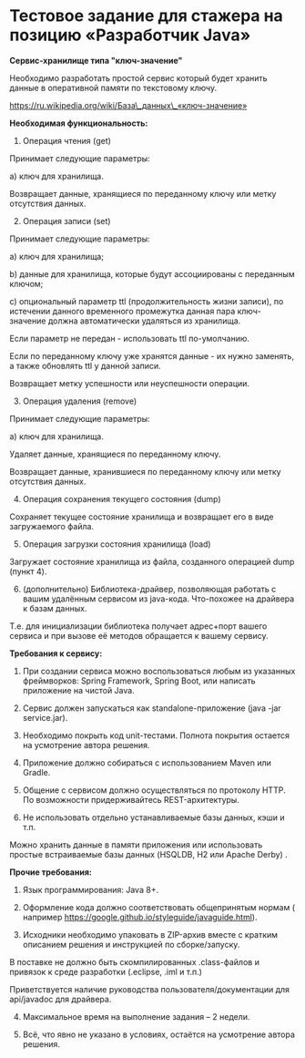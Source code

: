 # Тестовое задание для стажера на позицию «Разработчик Java»

**Сервис-хранилище типа &quot;ключ-значение&quot;**

Необходимо разработать простой сервис который будет хранить данные в оперативной памяти по текстовому ключу.

https://ru.wikipedia.org/wiki/База\_данных\_«ключ-значение»

**Необходимая функциональность:**

1. Операция чтения (get)

Принимает следующие параметры:

a) ключ для хранилища.

Возвращает данные, хранящиеся по переданному ключу или метку отсутствия данных.

2. Операция записи (set)

Принимает следующие параметры:

a) ключ для хранилища;

b) данные для хранилища, которые будут ассоциированы с переданным ключом;

c) опциональный параметр ttl (продолжительность жизни записи), по истечении данного временного промежутка данная пара
ключ-значение должна автоматически удаляться из хранилища.

Если параметр не передан - использовать ttl по-умолчанию.

Если по переданному ключу уже хранятся данные - их нужно заменять, а также обновлять ttl у данной записи.

Возвращает метку успешности или неуспешности операции.

3. Операция удаления (remove)

Принимает следующие параметры:

a) ключ для хранилища.

Удаляет данные, хранящиеся по переданному ключу.

Возвращает данные, хранившиеся по переданному ключу или метку отсутствия данных.

4. Операция сохранения текущего состояния (dump)

Сохраняет текущее состояние хранилища и возвращает его в виде загружаемого файла.

5. Операция загрузки состояния хранилища (load)

Загружает состояние хранилища из файла, созданного операцией dump (пункт 4).

6. (дополнительно) Библиотека-драйвер, позволяющая работать с вашим удалённым сервисом из java-кода. Что-похожее на
   драйвера к базам данных.

Т.е. для инициализации библиотека получает адрес+порт вашего сервиса и при вызове её методов обращается к вашему
сервису.

**Требования к сервису:**

1. При создании сервиса можно воспользоваться любым из указанных фреймворков: Spring Framework, Spring Boot, или
   написать приложение на чистой Java.

2. Сервис должен запускаться как standalone-приложение (java -jar service.jar).

3. Необходимо покрыть код unit-тестами. Полнота покрытия остается на усмотрение автора решения.

4. Приложение должно собираться с использованием Maven или Gradle.

5. Общение с сервисом должно осуществляться по протоколу HTTP. По возможности придерживайтесь REST-архитектуры.

6. Не использовать отдельно устанавливаемые базы данных, кэши и т.п.

Можно хранить данные в памяти приложения или использовать простые встраиваемые базы данных (HSQLDB, H2 или Apache Derby)
.

**Прочие требования:**

1. Язык программирования: Java 8+.

2. Оформление кода должно соответствовать общепринятым нормам (
   например https://google.github.io/styleguide/javaguide.html).

3. Исходники необходимо упаковать в ZIP-архив вместе с кратким описанием решения и инструкцией по сборке/запуску.

В поставке не должно быть скомпилированных .class-файлов и привязок к среде разработки (.eclipse, .iml и т.п.)

Приветствуется наличие руководства пользователя/документации для api/javadoc для драйвера.

4. Максимальное время на выполнение задания – 2 недели.

5. Всё, что явно не указано в условиях, остаётся на усмотрение автора решения.
